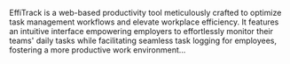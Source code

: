 EffiTrack is a web-based productivity tool meticulously crafted to optimize task management workflows and elevate workplace efficiency. It features an intuitive interface empowering employers to effortlessly monitor their teams' daily tasks while facilitating seamless task logging for employees, fostering a more productive work environment...
